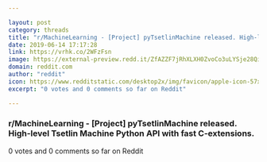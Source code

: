```yaml
---

layout: post
category: threads
title: "r/MachineLearning - [Project] pyTsetlinMachine released. High-level Tsetlin Machine Python API with fast C-extensions."
date: 2019-06-14 17:17:28
link: https://vrhk.co/2WFzFsn
image: https://external-preview.redd.it/ZfAZZF7jRhXLXH0ZvoCo3uLYSje28QiPkYU6Zf-6OaM.jpg?auto=webp&s=f4e0eab5f881425e0c364abf8bc64fe1283d6ee3
domain: reddit.com
author: "reddit"
icon: https://www.redditstatic.com/desktop2x/img/favicon/apple-icon-57x57.png
excerpt: "0 votes and 0 comments so far on Reddit"

---
```


### r/MachineLearning - [Project] pyTsetlinMachine released. High-level Tsetlin Machine Python API with fast C-extensions.

0 votes and 0 comments so far on Reddit